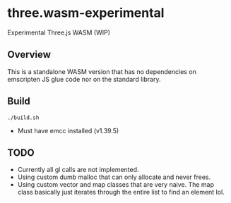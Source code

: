 # three.wasm-experimental
Experimental Three.js WASM (WIP)

## Overview

This is a standalone WASM version that has no dependencies on emscripten JS glue code nor on the standard library. 

## Build
```
./build.sh 
```
* Must have emcc installed (v1.39.5)


## TODO

* Currently all gl calls are not implemented.
* Using custom dumb malloc that can only allocate and never frees.
* Using custom vector and map classes that are very naive. The map class basically just iterates through the entire list to find an element lol.

